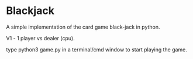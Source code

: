 # Blackjack

A simple implementation of the card game black-jack in python.

V1 - 1 player vs dealer (cpu).

type
python3 game.py
in a terminal/cmd window to start playing the game.
